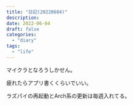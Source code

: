 ```yaml
---
title: "日記(20220604)"
description:
date: 2022-06-04
draft: false
categories:
  - "diary"
tags:
  - "life"
---
```


マイクラとなろうしかせん。

疲れたらアプリ書くくらいでいい。

ラズパイの再起動とArch系の更新は毎週入れてる。
